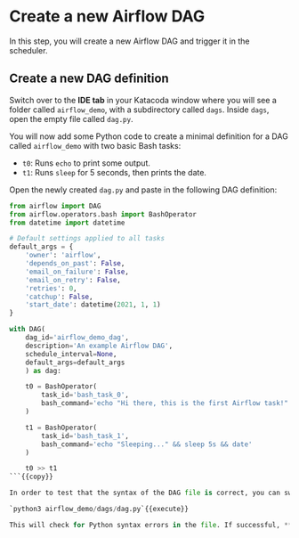 # Create a new Airflow DAG

In this step, you will create a new Airflow DAG and trigger it in the scheduler.

## Create a new DAG definition

Switch over to the **IDE tab** in your Katacoda window where you will see a folder called `airflow_demo`, with a subdirectory called `dags`. Inside `dags`, open the empty file called `dag.py`.

You will now add some Python code to create a minimal definition for a DAG called `airflow_demo` with two basic Bash tasks:
* `t0`: Runs `echo` to print some output.  
* `t1`: Runs `sleep` for 5 seconds, then prints the date.

Open the newly created `dag.py` and paste in the following DAG definition:

```python
from airflow import DAG
from airflow.operators.bash import BashOperator
from datetime import datetime

# Default settings applied to all tasks
default_args = {
    'owner': 'airflow',
    'depends_on_past': False,
    'email_on_failure': False,
    'email_on_retry': False,
    'retries': 0,
    'catchup': False,
    'start_date': datetime(2021, 1, 1)
}

with DAG(
    dag_id='airflow_demo_dag',
    description='An example Airflow DAG',
    schedule_interval=None,
    default_args=default_args
    ) as dag:

    t0 = BashOperator(
        task_id='bash_task_0',
        bash_command='echo "Hi there, this is the first Airflow task!"'
    )

    t1 = BashOperator(
        task_id='bash_task_1',
        bash_command='echo "Sleeping..." && sleep 5s && date'
    )

    t0 >> t1
```{{copy}}

In order to test that the syntax of the DAG file is correct, you can switch to the **Terminal tab** and run:

`python3 airflow_demo/dags/dag.py`{{execute}}

This will check for Python syntax errors in the file. If successful, **there will be no output**. Once you have confirmed that the file is error-free, proceed to the next step.